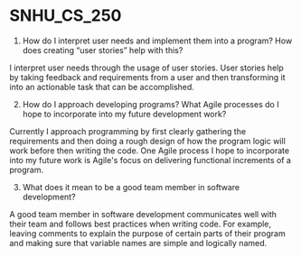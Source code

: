 # SNHU_CS_250

1. How do I interpret user needs and implement them into a program? How does creating “user stories” help with this?

I interpret user needs through the usage of user stories. User stories help by taking feedback and requirements from a user and then transforming it into an actionable task that can be accomplished. 

2. How do I approach developing programs? What Agile processes do I hope to incorporate into my future development work?

Currently I approach programming by first clearly gathering the requirements and then doing a rough design of how the program logic will work before then writing the code. One Agile process I hope to incorporate into my future work is Agile's focus on delivering functional increments of a program.

3. What does it mean to be a good team member in software development?

A good team member in software development communicates well with their team and follows best practices when writing code. For example, leaving comments to explain the purpose of certain parts of their program and making sure that variable names are simple and logically named.
